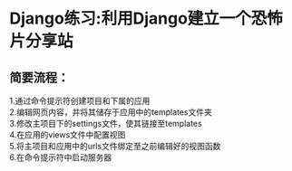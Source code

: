 Django练习:利用Django建立一个恐怖片分享站
=============

简要流程：
---------

1.通过命令提示符创建项目和下属的应用<br>
2.编辑网页内容，并将其储存于应用中的templates文件夹<br>
3.修改主项目下的settings文件，使其链接至templates<br>
4.在应用的views文件中配置视图<br>
5.将主项目和应用中的urls文件绑定至之前编辑好的视图函数<br>
6.在命令提示符中启动服务器
